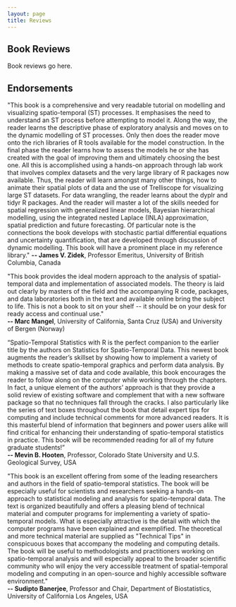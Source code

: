 ```yaml
---
layout: page
title: Reviews
---
```


## Book Reviews
Book reviews go here.

## Endorsements

"This book is a comprehensive and very readable tutorial on modelling and visualizing spatio-temporal (ST) processes. It emphasises the need to understand an ST process before attempting to model it. Along the way, the reader learns the descriptive phase of exploratory analysis and moves on to the dynamic modelling of ST processes. Only then does the reader move onto the rich libraries of R tools available for the model construction. In the final phase the reader learns how to assess the models he or she has created with the goal of improving them and ultimately choosing the best one. All this is accomplished using a hands-on approach through lab work that involves complex datasets and the very large library of R packages now available. Thus, the reader will learn amongst many other things, how to animate their spatial plots of data and the use of Trelliscope for visualizing large ST datasets. For data wrangling, the reader learns about the dyplr and tidyr R packages. And the reader will master a lot of the skills needed for spatial regression with generalized linear models, Bayesian hierarchical modelling, using the integrated nested Laplace (INLA) approximation, spatial prediction and future forecasting. Of particular note is the connections the book develops with stochastic partial differential equations and uncertainty quantification, that are developed through discussion of dynamic modelling. This book will have a prominent place in my reference library."
**-- James V. Zidek**, Professor Emeritus, University of British Columbia, Canada 

"This book provides the ideal modern approach to the analysis of spatial-temporal data and implementation of associated models. The theory is laid out clearly by masters of the field and the accompanying R code, packages, and data laboratories both in the text and available online bring the subject to life. This is not a book to sit on your shelf -- it should be on your desk for ready access and continual use."<br />**-- Marc Mangel**, University of California, Santa Cruz (USA) and University of Bergen (Norway)

“Spatio-Temporal Statistics with R is the perfect companion to the earlier title by the authors on Statistics for Spatio-Temporal Data. This newest book augments the reader’s skillset by showing how to implement a variety of methods to create spatio-temporal graphics and perform data analysis. By making a massive set of data and code available, this book encourages the reader to follow along on the computer while working through the chapters. In fact, a unique element of the authors’ approach is that they provide a solid review of existing software and complement that with a new software package so that no techniques fall through the cracks. I also particularly like the series of text boxes throughout the book that detail expert tips for computing and include technical comments for more advanced readers. It is this masterful blend of information that beginners and power users alike will find critical for enhancing their understanding of spatio-temporal statistics in practice. This book will be recommended reading for all of my future graduate students!”<br />**-- Mevin B. Hooten**, Professor, Colorado State University and U.S. Geological Survey, USA

"This book is an excellent offering from some of the leading researchers and authors in the field of spatio-temporal statistics. The book will be especially useful for scientists and researchers seeking a hands-on approach to statistical modeling and analysis for spatio-temporal data. The text is organized beautifully and offers a pleasing blend of technical material and computer programs for implementing a variety of spatio-temporal models. What is especially attractive is the detail with which the computer programs have been explained and exemplified. The theoretical and more technical material are supplied as "Technical Tips" in conspicuous boxes that accompany the modeling and computing details. The book will be useful to methodologists and practitioners working on spatio-temporal analysis and will especially appeal to the broader scientific community who will enjoy the very accessible treatment of spatial-temporal modeling and computing in an open-source and highly accessible software environment."<br />**-- Sudipto Banerjee**, Professor and Chair, Department of Biostatistics, University of California Los Angeles, USA

